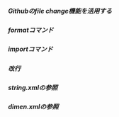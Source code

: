 ##### Githubのfile change機能を活用する
##### formatコマンド
##### importコマンド
##### 改行
##### string.xmlの参照
##### dimen.xmlの参照

